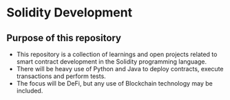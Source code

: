 # Solidity Development

## Purpose of this repository
- This repository is a collection of learnings and open projects related to smart contract development in the Solidity programming language.
- There will be heavy use of Python and Java to deploy contracts, execute transactions and perform tests.
- The focus will be DeFi, but any use of Blockchain technology may be included.
